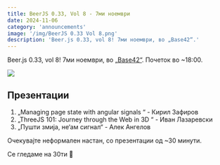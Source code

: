 ```yaml
---
title: BeerJS 0.33, Vol 8 - 7ми ноември
date: 2024-11-06
category: 'announcements'
image: '/img/BeerJS 0.33 Vol 8.png'
description: 'Beer.js 0.33, vol 8! 7ми ноември, во „Base42“.'
---
```


Beer.js 0.33, vol 8! 7ми ноември, во [„Base42“](https://base42.mk). Почеток во ~18:00.

<img src="/img/BeerJS 0.33 Vol 8.png" />

## Презентации

1. „Managing page state with angular signals “ - Кирил Зафиров
2. „ThreeJS 101: Journey through the Web in 3D “ - Иван Лазаревски
3. „Пушти змија, не‘ам сигнал“ - Алек Ангелов

Очекувајте неформален настан, со презентации од ~30 минути.

Се гледаме на 30ти 🍻
